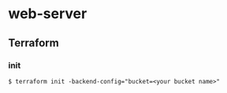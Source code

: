 # web-server

## Terraform

### init

```console
$ terraform init -backend-config="bucket=<your bucket name>"
```
